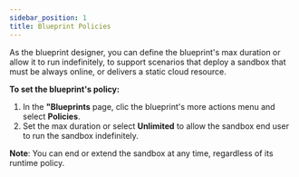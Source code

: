 ```yaml
---
sidebar_position: 1
title: Blueprint Policies
---
```


As the blueprint designer, you can define the blueprint's max duration or allow it to run indefinitely, to support scenarios that deploy a sandbox that must be always online, or delivers a static cloud resource.

**To set the blueprint's policy:** 

1. In the **"Blueprints** page, clic the blueprint's more actions menu and select **Policies**. 
2. Set the max duration or select **Unlimited** to allow the sandbox end user to run the sandbox indefinitely.

**Note**: You can end or extend the sandbox at any time, regardless of its runtime policy.